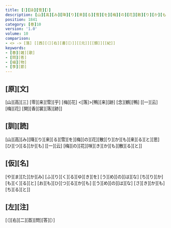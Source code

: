 ```yaml
---
title: [（][詠][雪][）]
description: [山][高][み][降][り][来][る][雪][を][梅][の][花][散][り][か][も][来][る][と][思][ひ][つ][る][か][も] [[一][云] [梅][の][花][咲][き][か][も][散][る][と]]
position: 1841
category: [巻]10
version: '1.0'
volume: 10
comparison:
- <> -> [落] [[西][（][右][書][）]][[元]][[類]][[紀]]
keywords:
- [春][雑][歌]
- [問][答]
- [植][物]
- [季][節]
---
```


## [原][文]

[山][高][三] [零][来][雪][乎] [梅][花] <[落]>[鴨][来][跡] [念][鶴][鴨] [[一][云] [梅][花] [開][香][裳][落][跡]]

## [訓][読]

[山][高][み][降][り][来][る][雪][を][梅][の][花][散][り][か][も][来][る][と][思][ひ][つ][る][か][も] [[一][云] [梅][の][花][咲][き][か][も][散][る][と]]

## [仮][名]

[や][ま][た][か][み] [ふ][り][く][る][ゆ][き][を] [う][め][の][は][な] [ち][り][か][も][く][る][と] [お][も][ひ][つ][る][か][も] [[う][め][の][は][な] [さ][き][か][も][ち][る][と]]

## [左][注]

[（][右][二][首][問][答][）]
